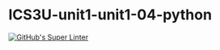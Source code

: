 # ICS3U-unit1-unit1-04-python

[![GitHub's Super Linter](https://github.com/aymen-alsammarraie/ICS3U-unit1-unit1-04-python/workflows/GitHub's%20Super%20Linter/badge.svg)](https://github.com/aymen-alsammarraie/ICS3U-unit1-unit1-04-python/actions)
